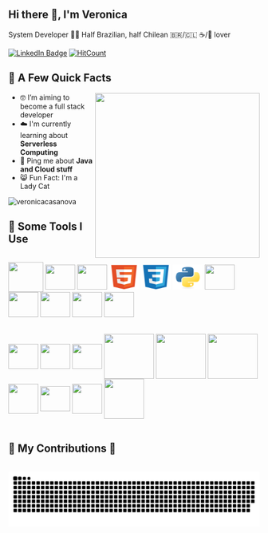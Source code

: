 <h2>Hi there 👋, I'm Veronica</a></h2> 
<p>System Developer 👩‍💻 Half Brazilian, half Chilean 🇧🇷/🇨🇱 ☕/🍵 lover</p>
<p><a href="https://www.linkedin.com/in/veronicacasanova/"><img src="https://img.shields.io/badge/-@veronicacasanova-0077B5?style=flat-square&amp;labelColor=0077B5&amp;logo=LinkedIn&amp;link=https://www.linkedin.com/in/veronicacasanova/" alt="LinkedIn Badge"></a> <a href="http://hits.dwyl.com/VeronicaCasanova/VeronicaCasanova/VeronicaCasanova.svg?style=flat-square"><img src="https://hits.dwyl.com/VeronicaCasanova/VeronicaCasanova/VeronicaCasanova.svg?style=flat-square" alt="HitCount"></a></p>
<h2>🔎 A Few Quick Facts</h2>
<img align="right" height="330" width="330" src="https://github.com/VeronicaCasanova/VeronicaCasanova/assets/133685494/7eda81c3-e85c-48b9-8343-791a5b19013d"/>
<ul>
  <li>🤓 I’m aiming to become a full stack developer</li>
  <li>☁️ I'm currently learning about <strong>Serverless Computing</strong></li>
  <li>💬 Ping me about <strong>Java and Cloud stuff</strong></li>
  <li>😸 Fun Fact: I'm a Lady Cat</li>
</ul>
<img src="https://github-readme-stats.vercel.app/api?username=VeronicaCasanova&show_icons=true&theme=tokyonight&count_private=true" alt="veronicacasanova"/>
<h2>🧰 Some Tools I Use</h2>
<div style="display: inline_block"><br>
  <img align="center" height="60" width="70" src="https://cdn.jsdelivr.net/gh/devicons/devicon/icons/java/java-original-wordmark.svg"/>     
  <img align="center" height="50" width="60" src="https://cdn.jsdelivr.net/gh/devicons/devicon/icons/javascript/javascript-plain.svg"/> 
  <img align="center" height="50" width="60" src="https://cdn.jsdelivr.net/gh/devicons/devicon/icons/typescript/typescript-plain.svg" />         
  <img align="center" height="50" width="60" src="https://raw.githubusercontent.com/devicons/devicon/master/icons/html5/html5-original.svg"/>
  <img align="center" height="50" width="60" src="https://raw.githubusercontent.com/devicons/devicon/master/icons/css3/css3-original.svg"/>
  <img align="center" height="50" width="60" src="https://raw.githubusercontent.com/devicons/devicon/master/icons/python/python-original.svg"/>
  <img align="center" height="50" width="60" src="https://cdn.jsdelivr.net/gh/devicons/devicon/icons/c/c-plain.svg"/>         
  <img align="center" height="50" width="60" src="https://cdn.jsdelivr.net/gh/devicons/devicon/icons/csharp/csharp-plain.svg"/>  
  <img align="center" height="50" width="60" src="https://cdn.jsdelivr.net/gh/devicons/devicon/icons/yarn/yarn-original.svg"/>
  <img align="center" height="50" width="60" src="https://cdn.jsdelivr.net/gh/devicons/devicon/icons/visualstudio/visualstudio-plain.svg"/>
  <img align="center" height="50" width="60" src="https://cdn.jsdelivr.net/gh/devicons/devicon/icons/vscode/vscode-original.svg"/></div><br>
<div style="display: inline_block"><br>
  <img align="center" height="50" width="60" src="https://cdn.jsdelivr.net/gh/devicons/devicon/icons/nodejs/nodejs-original.svg"/>
  <img align="center" height="50" width="60" src="https://cdn.jsdelivr.net/gh/devicons/devicon/icons/git/git-original.svg"/>
  <img align="center" height="50" width="60" src="https://cdn.jsdelivr.net/gh/devicons/devicon/icons/github/github-original.svg"/>            
  <img align="center" height="90" width="100" src="https://cdn.jsdelivr.net/gh/devicons/devicon/icons/mysql/mysql-original-wordmark.svg"/>
  <img align="center" height="90" width="100" src="https://cdn.jsdelivr.net/gh/devicons/devicon/icons/oracle/oracle-original.svg"/>
  <img align="center" height="90" width="100" src="https://cdn.jsdelivr.net/gh/devicons/devicon/icons/php/php-plain.svg"/>
  <img align="center" height="60" width="60" src="https://cdn.jsdelivr.net/gh/devicons/devicon/icons/bootstrap/bootstrap-plain-wordmark.svg"/>
  <img align="center" height="50" width="60" src="https://cdn.jsdelivr.net/gh/devicons/devicon/icons/react/react-original-wordmark.svg"/>
  <img align="center" height="60" width="60" src="https://cdn.jsdelivr.net/gh/devicons/devicon/icons/googlecloud/googlecloud-original.svg"/>
  <img align="center" height="80" width="80" src="https://cdn.jsdelivr.net/gh/devicons/devicon@latest/icons/microsoftsqlserver/microsoftsqlserver-original-wordmark.svg"/>       
</div><br> 
  <h2>🐍 My Contributions 🐍</h2>
  <br>
  <img alt="snake eating my contributions" src="https://raw.githubusercontent.com/VeronicaCasanova/VeronicaCasanova/output/github-contribution-grid-snake.svg"/> 
 

 



